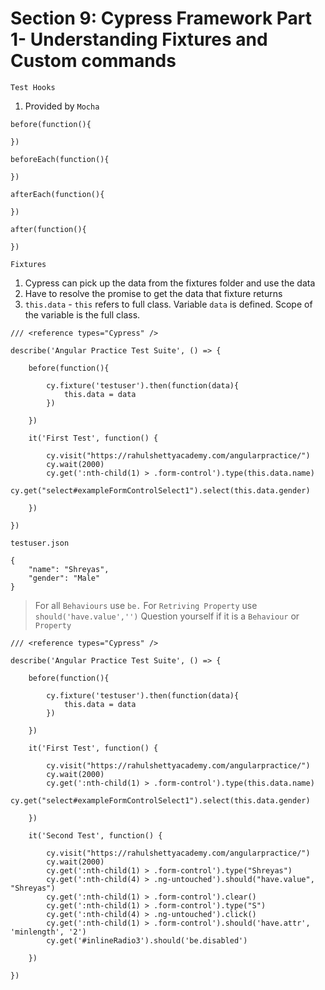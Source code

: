 # Section 9: Cypress Framework Part 1- Understanding Fixtures and Custom commands

`Test Hooks`
1. Provided by `Mocha`
```
before(function(){

})

beforeEach(function(){

})

afterEach(function(){
    
})

after(function(){
    
})

```

`Fixtures`
1. Cypress can pick up the data from the fixtures folder and use the data
2. Have to resolve the promise to get the data that fixture returns
3. `this.data` - `this` refers to full class. Variable `data` is defined. Scope of the variable is the full class.

```
/// <reference types="Cypress" />

describe('Angular Practice Test Suite', () => {
    
    before(function(){

        cy.fixture('testuser').then(function(data){
            this.data = data
        })
        
    })

    it('First Test', function() {

        cy.visit("https://rahulshettyacademy.com/angularpractice/")
        cy.wait(2000)
        cy.get(':nth-child(1) > .form-control').type(this.data.name)
        cy.get("select#exampleFormControlSelect1").select(this.data.gender)

    })
  
})
```
`testuser.json`
```
{
    "name": "Shreyas",
    "gender": "Male"
}
```

> For all `Behaviours` use `be.`
> For `Retriving Property` use `should('have.value','')`
> Question yourself if it is a `Behaviour` or `Property`

```
/// <reference types="Cypress" />

describe('Angular Practice Test Suite', () => {
    
    before(function(){

        cy.fixture('testuser').then(function(data){
            this.data = data
        })
        
    })

    it('First Test', function() {

        cy.visit("https://rahulshettyacademy.com/angularpractice/")
        cy.wait(2000)
        cy.get(':nth-child(1) > .form-control').type(this.data.name)
        cy.get("select#exampleFormControlSelect1").select(this.data.gender)

    })

    it('Second Test', function() {

        cy.visit("https://rahulshettyacademy.com/angularpractice/")
        cy.wait(2000)
        cy.get(':nth-child(1) > .form-control').type("Shreyas")
        cy.get(':nth-child(4) > .ng-untouched').should("have.value", "Shreyas")
        cy.get(':nth-child(1) > .form-control').clear()
        cy.get(':nth-child(1) > .form-control').type("S")
        cy.get(':nth-child(4) > .ng-untouched').click()
        cy.get(':nth-child(1) > .form-control').should('have.attr', 'minlength', '2')
        cy.get('#inlineRadio3').should('be.disabled')

    })
  
})

```